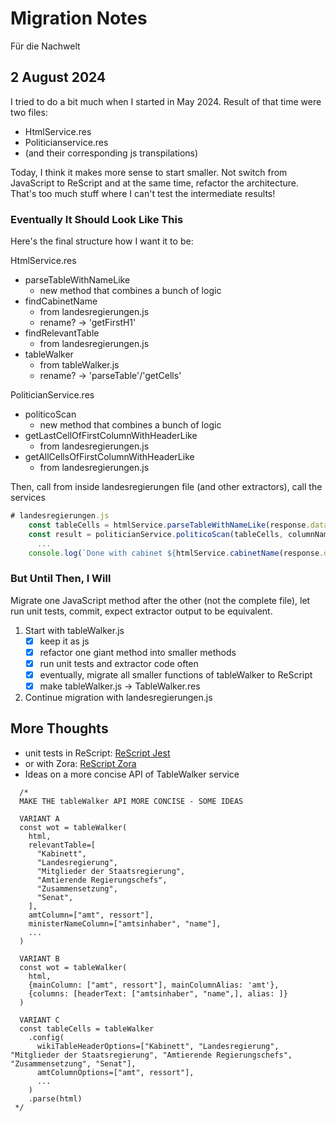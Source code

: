 # Migration Notes

Für die Nachwelt

## 2 August 2024

I tried to do a bit much when I started in May 2024. Result of that time were two files:

- HtmlService.res
- Politicianservice.res
- (and their corresponding js transpilations)

Today, I think it makes more sense to start smaller. Not switch from JavaScript to ReScript and at the same time, refactor the architecture. That's too much stuff where I can't test the intermediate results!

### Eventually It Should Look Like This

Here's the final structure how I want it to be:

HtmlService.res

- parseTableWithNameLike
  - new method that combines a bunch of logic
- findCabinetName
  - from landesregierungen.js
  - rename? -> 'getFirstH1'
- findRelevantTable
  - from landesregierungen.js
- tableWalker
  - from tableWalker.js
  - rename? -> 'parseTable'/'getCells'

PoliticianService.res

- politicoScan
  - new method that combines a bunch of logic
- getLastCellOfFirstColumnWithHeaderLike
  - from landesregierungen.js
- getAllCellsOfFirstColumnWithHeaderLike
  - from landesregierungen.js

Then, call from inside landesregierungen file (and other extractors), call the services

```js
# landesregierungen.js
    const tableCells = htmlService.parseTableWithNameLike(response.data, ["Kabinett", "Landesregierung", ..])
    const result = politicianService.politicoScan(tableCells, columnNames /*{ amt, ministerName, party, image }*/)
      ...
    console.log(`Done with cabinet ${htmlService.cabinetName(response.data)}`)
```

### But Until Then, I Will

Migrate one JavaScript method after the other (not the complete file), let run unit tests, commit, expect extractor output to be equivalent.

1. Start with tableWalker.js
   - [x] keep it as js
   - [x] refactor one giant method into smaller methods
   - [x] run unit tests and extractor code often
   - [x] eventually, migrate all smaller functions of tableWalker to ReScript
   - [x] make tableWalker.js -> TableWalker.res
2. Continue migration with landesregierungen.js

## More Thoughts

- unit tests in ReScript: [ReScript Jest](https://github.com/glennsl/rescript-jest)
- or with Zora: [ReScript Zora](https://github.com/dusty-phillips/rescript-zora)
- Ideas on a more concise API of TableWalker service

```text
  /*
  MAKE THE tableWalker API MORE CONCISE - SOME IDEAS

  VARIANT A
  const wot = tableWalker(
    html,
    relevantTable=[
      "Kabinett",
      "Landesregierung",
      "Mitglieder der Staatsregierung",
      "Amtierende Regierungschefs",
      "Zusammensetzung",
      "Senat",
    ],
    amtColumn=["amt", ressort"],
    ministerNameColumn=["amtsinhaber", "name"],
    ...
  )

  VARIANT B
  const wot = tableWalker(
    html,
    {mainColumn: ["amt", ressort"], mainColumnAlias: 'amt'},
    {columns: [headerText: ["amtsinhaber", "name",], alias: ]}
  )

  VARIANT C
  const tableCells = tableWalker
    .config(
      wikiTableHeaderOptions=["Kabinett", "Landesregierung", "Mitglieder der Staatsregierung", "Amtierende Regierungschefs", "Zusammensetzung", "Senat"],
      amtColumnOptions=["amt", ressort"],
      ...
    )
    .parse(html)
 */

```
